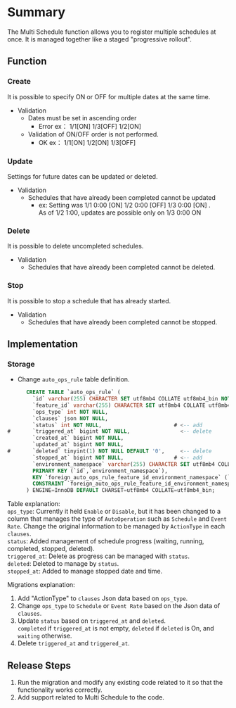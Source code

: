 # Summary

The Multi Schedule function allows you to register multiple schedules at once.
It is managed together like a staged "progressive rollout".

## Function
### Create
It is possible to specify ON or OFF for multiple dates at the same time.
* Validation
  * Dates must be set in ascending order
  	* Error ex： 1/1[ON] 1/3[OFF] 1/2[ON]
  * Validation of ON/OFF order is not performed.
  	* OK ex： 1/1[ON] 1/2[ON] 1/3[OFF]

### Update
Settings for future dates can be updated or deleted.
* Validation
  * Schedules that have already been completed cannot be updated
  	* ex: Setting was 1/1 0:00 [ON]  1/2 0:00 [OFF] 1/3 0:00 [ON] .\
     As of 1/2 1:00, updates are possible only on 1/3 0:00 ON

### Delete
It is possible to delete uncompleted schedules.
* Validation
  * Schedules that have already been completed cannot be deleted.

### Stop
It is possible to stop a schedule that has already started.
* Validation
  * Schedules that have already been completed cannot be stopped.

## Implementation

### Storage

* Change `auto_ops_rule` table definition.

```sql
      CREATE TABLE `auto_ops_rule` (
        `id` varchar(255) CHARACTER SET utf8mb4 COLLATE utf8mb4_bin NOT NULL,
        `feature_id` varchar(255) CHARACTER SET utf8mb4 COLLATE utf8mb4_bin NOT NULL,
        `ops_type` int NOT NULL,
        `clauses` json NOT NULL,
        `status` int NOT NULL,                       # <-- add
#       `triggered_at` bigint NOT NULL,                <-- delete
        `created_at` bigint NOT NULL,
        `updated_at` bigint NOT NULL,
#       `deleted` tinyint(1) NOT NULL DEFAULT '0',     <-- delete
        `stopped_at` bigint NOT NULL,                # <-- add
        `environment_namespace` varchar(255) CHARACTER SET utf8mb4 COLLATE utf8mb4_bin NOT NULL,
        PRIMARY KEY (`id`,`environment_namespace`),
        KEY `foreign_auto_ops_rule_feature_id_environment_namespace` (`feature_id`,`environment_namespace`),
        CONSTRAINT `foreign_auto_ops_rule_feature_id_environment_namespace` FOREIGN KEY (`feature_id`, `environment_namespace`) REFERENCES `feature` (`id`, `environment_namespace`)
      ) ENGINE=InnoDB DEFAULT CHARSET=utf8mb4 COLLATE=utf8mb4_bin;
```

Table explanation:\
`ops_type`: Currently it held `Enable` or `Disable`, but it has been changed to a column that manages the type of `AutoOperation` such as `Schedule` and `Event Rate`. Change the original information to be managed by `ActionType` in each `clauses`.\
`status`: Added management of schedule progress (waiting, running, completed, stopped, deleted).\
`triggered_at`: Delete as progress can be managed with `status`.\
`deleted`: Deleted to manage by `status`.\
`stopped_at`: Added to manage stopped date and time.

Migrations explanation:
1. Add "ActionType" to `clauses` Json data based on `ops_type`.
2. Change `ops_type` to `Schedule` or `Event Rate` based on the Json data of `clauses`.
3. Update `status` based on `triggered_at` and `deleted`.\
   `completed` if `triggered_at` is not empty, `deleted` if `deleted` is On, and `waiting` otherwise.
4. Delete `triggered_at` and `triggered_at`.

## Release Steps
1. Run the migration and modify any existing code related to it so that the functionality works correctly.
2. Add support related to Multi Schedule to the code.
